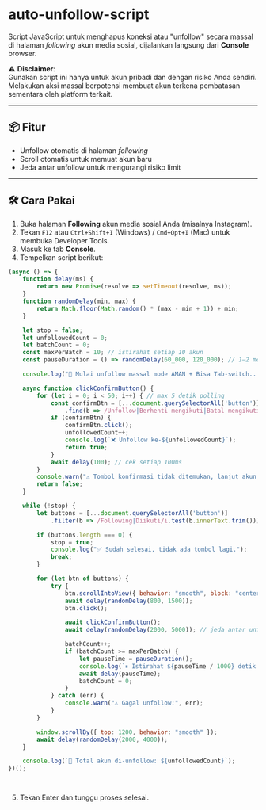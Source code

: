 # auto-unfollow-script

Script JavaScript untuk menghapus koneksi atau "unfollow" secara massal di halaman *following* akun media sosial, dijalankan langsung dari **Console** browser.

⚠️ **Disclaimer**:  
Gunakan script ini hanya untuk akun pribadi dan dengan risiko Anda sendiri. Melakukan aksi massal berpotensi membuat akun terkena pembatasan sementara oleh platform terkait.

---

## 📦 Fitur
- Unfollow otomatis di halaman *following*
- Scroll otomatis untuk memuat akun baru
- Jeda antar unfollow untuk mengurangi risiko limit

---

## 🛠 Cara Pakai
1. Buka halaman **Following** akun media sosial Anda (misalnya Instagram).
2. Tekan `F12` atau `Ctrl+Shift+I` (Windows) / `Cmd+Opt+I` (Mac) untuk membuka Developer Tools.
3. Masuk ke tab **Console**.
4. Tempelkan script berikut:

```javascript
(async () => {
    function delay(ms) {
        return new Promise(resolve => setTimeout(resolve, ms));
    }
    function randomDelay(min, max) {
        return Math.floor(Math.random() * (max - min + 1)) + min;
    }

    let stop = false;
    let unfollowedCount = 0;
    let batchCount = 0;
    const maxPerBatch = 10; // istirahat setiap 10 akun
    const pauseDuration = () => randomDelay(60_000, 120_000); // 1–2 menit

    console.log("🚀 Mulai unfollow massal mode AMAN + Bisa Tab-switch...");

    async function clickConfirmButton() {
        for (let i = 0; i < 50; i++) { // max 5 detik polling
            const confirmBtn = [...document.querySelectorAll('button')]
                .find(b => /Unfollow|Berhenti mengikuti|Batal mengikuti/i.test(b.innerText.trim()));
            if (confirmBtn) {
                confirmBtn.click();
                unfollowedCount++;
                console.log(`❌ Unfollow ke-${unfollowedCount}`);
                return true;
            }
            await delay(100); // cek setiap 100ms
        }
        console.warn("⚠ Tombol konfirmasi tidak ditemukan, lanjut akun berikutnya.");
        return false;
    }

    while (!stop) {
        let buttons = [...document.querySelectorAll('button')]
            .filter(b => /Following|Diikuti/i.test(b.innerText.trim()));

        if (buttons.length === 0) {
            stop = true;
            console.log("✅ Sudah selesai, tidak ada tombol lagi.");
            break;
        }

        for (let btn of buttons) {
            try {
                btn.scrollIntoView({ behavior: "smooth", block: "center" });
                await delay(randomDelay(800, 1500));
                btn.click();

                await clickConfirmButton();
                await delay(randomDelay(2000, 5000)); // jeda antar unfollow

                batchCount++;
                if (batchCount >= maxPerBatch) {
                    let pauseTime = pauseDuration();
                    console.log(`⏸ Istirahat ${pauseTime / 1000} detik untuk menghindari limit...`);
                    await delay(pauseTime);
                    batchCount = 0;
                }
            } catch (err) {
                console.warn("⚠ Gagal unfollow:", err);
            }
        }

        window.scrollBy({ top: 1200, behavior: "smooth" });
        await delay(randomDelay(2000, 4000));
    }

    console.log(`🎯 Total akun di-unfollow: ${unfollowedCount}`);
})();




```
5. Tekan Enter dan tunggu proses selesai.
